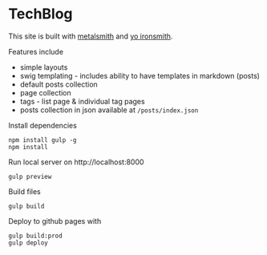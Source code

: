# TechBlog

This site is built with [metalsmith](http://www.metalsmith.io/) and [yo ironsmith](https://github.com/eddywashere/generator-lo).

Features include

- simple layouts
- swig templating - includes ability to have templates in markdown (posts)
- default posts collection
- page collection
- tags - list page & individual tag pages
- posts collection in json available at `/posts/index.json`

Install dependencies

```
npm install gulp -g
npm install
```

Run local server on http://localhost:8000

```
gulp preview
```

Build files

```
gulp build
```

Deploy to github pages with

```
gulp build:prod
gulp deploy
```

